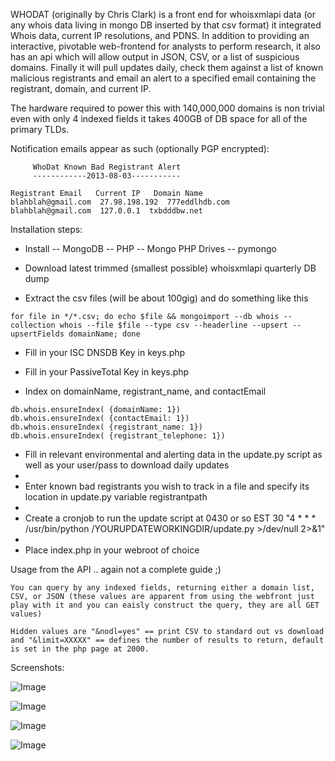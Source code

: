 WHODAT (originally by Chris Clark) is a front end for whoisxmlapi data (or any whois data living in mongo DB inserted by that csv format) it integrated Whois data, current IP resolutions, and PDNS. In addition to providing an interactive, pivotable web-frontend for analysts to perform research, it also has an api which will allow output in JSON, CSV, or a list of suspicious domains. Finally it will pull updates daily, check them against a list of known malicious registrants and email an alert to a specified email containing the registrant, domain, and current IP. 

The hardware required to power this with 140,000,000 domains is non trivial even with only 4 indexed fields it takes 400GB of DB space for all of the primary TLDs. 

Notification emails appear as such (optionally PGP encrypted):

```
     WhoDat Known Bad Registrant Alert
     ------------2013-08-03-----------

Registrant Email   Current IP   Domain Name 
blahblah@gmail.com  27.98.198.192  777eddlhdb.com
blahblah@gmail.com  127.0.0.1  txbdddbw.net 
```

Installation steps:

- Install
-- MongoDB
-- PHP
-- Mongo PHP Drives
-- pymongo

- Download latest trimmed (smallest possible) whoisxmlapi quarterly DB dump

- Extract the csv files (will be about 100gig) and do something like this 
```
for file in */*.csv; do echo $file && mongoimport --db whois --collection whois --file $file --type csv --headerline --upsert --upsertFields domainName; done
```

- Fill in your ISC DNSDB Key in keys.php
- Fill in your PassiveTotal Key in keys.php

- Index on domainName, registrant_name, and contactEmail
```
db.whois.ensureIndex( {domainName: 1})
db.whois.ensureIndex( {contactEmail: 1})
db.whois.ensureIndex( {registrant_name: 1})
db.whois.ensureIndex( {registrant_telephone: 1})
```

- Fill in relevant environmental and alerting data in the update.py script as well as your user/pass to download daily updates
- 
- Enter known bad registrants you wish to track in a file and specify its location in update.py variable registrantpath
- 
- Create a cronjob to run the update script at 0430 or so EST 30 "4 * * * /usr/bin/python /YOURUPDATEWORKINGDIR/update.py >/dev/null 2>&1"
- 
- Place index.php in your webroot of choice

Usage from the API .. again not a complete guide ;) 
```
You can query by any indexed fields, returning either a domain list, CSV, or JSON (these values are apparent from using the webfront just play with it and you can eaisly construct the query, they are all GET values)

Hidden values are "&nodl=yes" == print CSV to standard out vs download and "&limit=XXXXX" == defines the number of results to return, default is set in the php page at 2000. 
```
Screenshots: 

![Image]()

![Image]()

![Image]()

![Image]()

